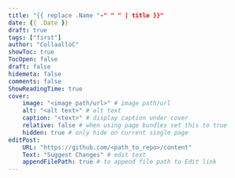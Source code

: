 ```yaml
---
title: "{{ replace .Name "-" " " | title }}"
date: {{ .Date }}
draft: true
tags: ["first"]
author: "CollaalloC"
showToc: true
TocOpen: false
draft: false
hidemeta: false
comments: false
ShowReadingTime: true
cover:
    image: "<image path/url>" # image path/url
    alt: "<alt text>" # alt text
    caption: "<text>" # display caption under cover
    relative: false # when using page bundles set this to true
    hidden: true # only hide on current single page
editPost:
    URL: "https://github.com/<path_to_repo>/content"
    Text: "Suggest Changes" # edit text
    appendFilePath: true # to append file path to Edit link
---
```


